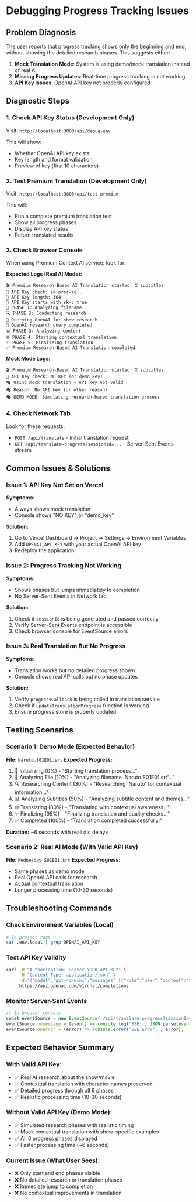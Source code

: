# Debugging Progress Tracking Issues

## Problem Diagnosis

The user reports that progress tracking shows only the beginning and end, without showing the detailed research phases. This suggests either:

1. **Mock Translation Mode**: System is using demo/mock translation instead of real AI
2. **Missing Progress Updates**: Real-time progress tracking is not working
3. **API Key Issues**: OpenAI API key not properly configured

## Diagnostic Steps

### 1. Check API Key Status (Development Only)

Visit: `http://localhost:3000/api/debug-env`

This will show:
- Whether OpenAI API key exists
- Key length and format validation
- Preview of key (first 10 characters)

### 2. Test Premium Translation (Development Only)

Visit: `http://localhost:3000/api/test-premium`

This will:
- Run a complete premium translation test
- Show all progress phases
- Display API key status
- Return translated results

### 3. Check Browser Console

When using Premium Context AI service, look for:

**Expected Logs (Real AI Mode):**
```
🎬 Premium Research-Based AI Translation started: X subtitles
🔑 API Key check: sk-proj-Yg... 
🔑 API Key length: 164
🔑 API Key starts with sk-: true
📁 PHASE 1: Analyzing filename
🔍 PHASE 2: Conducting research
🤖 Querying OpenAI for show research...
🤖 OpenAI research query completed
📊 PHASE 3: Analyzing content
🌐 PHASE 4: Starting contextual translation
✨ PHASE 5: Finalizing translation
✅ Premium Research-Based AI Translation completed
```

**Mock Mode Logs:**
```
🎬 Premium Research-Based AI Translation started: X subtitles
🔑 API Key check: NO KEY (or demo_key)
🎭 Using mock translation - API key not valid
🎭 Reason: No API key (or other reason)
🎭 DEMO MODE: Simulating research-based translation process
```

### 4. Check Network Tab

Look for these requests:
- `POST /api/translate` - Initial translation request
- `GET /api/translate-progress?sessionId=...` - Server-Sent Events stream

## Common Issues & Solutions

### Issue 1: API Key Not Set on Vercel

**Symptoms:**
- Always shows mock translation
- Console shows "NO KEY" or "demo_key"

**Solution:**
1. Go to Vercel Dashboard → Project → Settings → Environment Variables
2. Add `OPENAI_API_KEY` with your actual OpenAI API key
3. Redeploy the application

### Issue 2: Progress Tracking Not Working

**Symptoms:**
- Shows phases but jumps immediately to completion
- No Server-Sent Events in Network tab

**Solution:**
1. Check if `sessionId` is being generated and passed correctly
2. Verify Server-Sent Events endpoint is accessible
3. Check browser console for EventSource errors

### Issue 3: Real Translation But No Progress

**Symptoms:**
- Translation works but no detailed progress shown
- Console shows real API calls but no phase updates

**Solution:**
1. Verify `progressCallback` is being called in translation service
2. Check if `updateTranslationProgress` function is working
3. Ensure progress store is properly updated

## Testing Scenarios

### Scenario 1: Demo Mode (Expected Behavior)

**File:** `Naruto.S01E01.srt`
**Expected Progress:**
1. 🚀 Initializing (0%) - "Starting translation process..."
2. 📁 Analyzing File (10%) - "Analyzing filename 'Naruto.S01E01.srt'..."
3. 🔍 Researching Content (30%) - "Researching 'Naruto' for contextual information..."
4. 📊 Analyzing Subtitles (50%) - "Analyzing subtitle content and themes..."
5. 🌐 Translating (80%) - "Translating with contextual awareness..."
6. ✨ Finalizing (95%) - "Finalizing translation and quality checks..."
7. ✅ Completed (100%) - "Translation completed successfully!"

**Duration:** ~6 seconds with realistic delays

### Scenario 2: Real AI Mode (With Valid API Key)

**File:** `Wednesday.S01E01.srt`
**Expected Progress:**
- Same phases as demo mode
- Real OpenAI API calls for research
- Actual contextual translation
- Longer processing time (10-30 seconds)

## Troubleshooting Commands

### Check Environment Variables (Local)
```bash
# In project root
cat .env.local | grep OPENAI_API_KEY
```

### Test API Key Validity
```bash
curl -H "Authorization: Bearer YOUR_API_KEY" \
     -H "Content-Type: application/json" \
     -d '{"model":"gpt-4o-mini","messages":[{"role":"user","content":"test"}],"max_tokens":5}' \
     https://api.openai.com/v1/chat/completions
```

### Monitor Server-Sent Events
```javascript
// In browser console
const eventSource = new EventSource('/api/translate-progress?sessionId=test123');
eventSource.onmessage = (event) => console.log('SSE:', JSON.parse(event.data));
eventSource.onerror = (error) => console.error('SSE Error:', error);
```

## Expected Behavior Summary

### With Valid API Key:
- ✅ Real AI research about the show/movie
- ✅ Contextual translation with character names preserved
- ✅ Detailed progress through all 6 phases
- ✅ Realistic processing time (10-30 seconds)

### Without Valid API Key (Demo Mode):
- ✅ Simulated research phases with realistic timing
- ✅ Mock contextual translation with show-specific examples
- ✅ All 6 progress phases displayed
- ✅ Faster processing time (~6 seconds)

### Current Issue (What User Sees):
- ❌ Only start and end phases visible
- ❌ No detailed research or translation phases
- ❌ Immediate jump to completion
- ❌ No contextual improvements in translation
